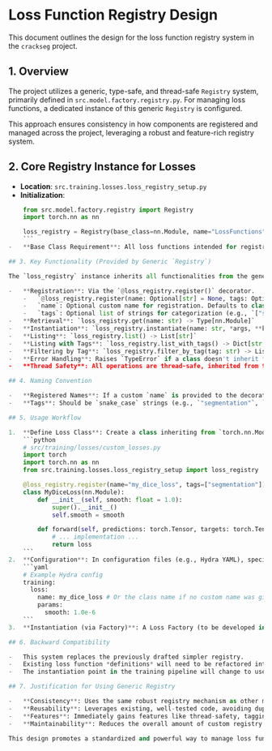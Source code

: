 # Loss Function Registry Design

This document outlines the design for the loss function registry system in the `crackseg` project.

## 1. Overview

The project utilizes a generic, type-safe, and thread-safe `Registry` system, primarily defined in
`src.model.factory.registry.py`. For managing loss functions, a dedicated instance of this generic
`Registry` is configured.

This approach ensures consistency in how components are registered and managed across the project,
leveraging a robust and feature-rich registry system.

## 2. Core Registry Instance for Losses

- **Location**: `src.training.losses.loss_registry_setup.py`
- **Initialization**:

```python
    from src.model.factory.registry import Registry
    import torch.nn as nn

    loss_registry = Registry(base_class=nn.Module, name="LossFunctions")
    ```
-   **Base Class Requirement**: All loss functions intended for registration **must** be classes that inherit from `torch.nn.Module`.

## 3. Key Functionality (Provided by Generic `Registry`)

The `loss_registry` instance inherits all functionalities from the generic `Registry` class (`src.model.factory.registry.Registry`), including:

-   **Registration**: Via the `@loss_registry.register()` decorator.
    -   `@loss_registry.register(name: Optional[str] = None, tags: Optional[List[str]] = None)`
    -   `name`: Optional custom name for registration. Defaults to class `__name__`.
    -   `tags`: Optional list of strings for categorization (e.g., `["segmentation", "focal_loss"]`).
-   **Retrieval**: `loss_registry.get(name: str) -> Type[nn.Module]`
-   **Instantiation**: `loss_registry.instantiate(name: str, *args, **kwargs) -> nn.Module`
-   **Listing**: `loss_registry.list() -> List[str]`
-   **Listing with Tags**: `loss_registry.list_with_tags() -> Dict[str, List[str]]`
-   **Filtering by Tag**: `loss_registry.filter_by_tag(tag: str) -> List[str]`
-   **Error Handling**: Raises `TypeError` if a class doesn't inherit from `nn.Module` during registration, and `ValueError` or `KeyError` for registration conflicts or lookup failures.
-   **Thread Safety**: All operations are thread-safe, inherited from the generic `Registry`.

## 4. Naming Convention

-   **Registered Names**: If a custom `name` is provided to the decorator, it should be in `snake_case` (e.g., `"dice_loss"`). If no name is provided, the class name (e.g., `DiceLoss`) is used.
-   **Tags**: Should be `snake_case` strings (e.g., `"segmentation"`, `"focal_loss"`).

## 5. Usage Workflow

1.  **Define Loss Class**: Create a class inheriting from `torch.nn.Module`.
    ```python
    # src/training/losses/custom_losses.py
    import torch
    import torch.nn as nn
    from src.training.losses.loss_registry_setup import loss_registry

    @loss_registry.register(name="my_dice_loss", tags=["segmentation"])
    class MyDiceLoss(nn.Module):
        def __init__(self, smooth: float = 1.0):
            super().__init__()
            self.smooth = smooth

        def forward(self, predictions: torch.Tensor, targets: torch.Tensor) -> torch.Tensor:
            # ... implementation ...
            return loss
    ```
2.  **Configuration**: In configuration files (e.g., Hydra YAML), specify the loss by its registered name and parameters.
    ```yaml
    # Example Hydra config
    training:
      loss:
        name: my_dice_loss # Or the class name if no custom name was given
        params:
          smooth: 1.0e-6
    ```
3.  **Instantiation (via Factory)**: A Loss Factory (to be developed in Task 8) will use the `loss_registry` to look up and instantiate the loss module based on the configuration.

## 6. Backward Compatibility

-   This system replaces the previously drafted simpler registry.
-   Existing loss function *definitions* will need to be refactored into `nn.Module` classes if they are currently simple functions.
-   The instantiation point in the training pipeline will change to use the new Loss Factory.

## 7. Justification for Using Generic Registry

-   **Consistency**: Uses the same robust registry mechanism as other model components (encoders, decoders).
-   **Reusability**: Leverages existing, well-tested code, avoiding duplication of registry logic.
-   **Features**: Immediately gains features like thread-safety, tagging, and type-checking against a base class (`nn.Module`).
-   **Maintainability**: Reduces the overall amount of custom registry code in the project.

This design promotes a standardized and powerful way to manage loss functions, aligning with best practices already established in other parts of the `crackseg` codebase.

